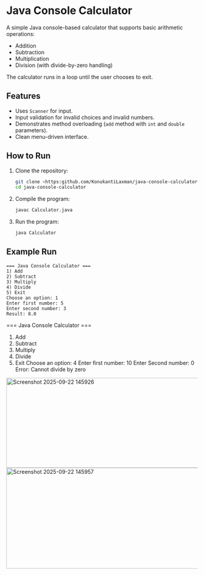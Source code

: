 # Java Console Calculator

A simple Java console-based calculator that supports basic arithmetic operations:
- Addition
- Subtraction
- Multiplication
- Division (with divide-by-zero handling)

The calculator runs in a loop until the user chooses to exit.

## Features
- Uses `Scanner` for input.
- Input validation for invalid choices and invalid numbers.
- Demonstrates method overloading (`add` method with `int` and `double` parameters).
- Clean menu-driven interface.

## How to Run

1. Clone the repository:
   ```bash
   git clone <https:github.com/KonukantiLaxman/java-console-calculator>
   cd java-console-calculator
   ```

2. Compile the program:
   ```bash
   javac Calculator.java
   ```

3. Run the program:
   ```bash
   java Calculator
   ```

## Example Run

```
=== Java Console Calculator ===
1) Add
2) Subtract
3) Multiply
4) Divide
5) Exit
Choose an option: 1
Enter first number: 5
Enter second number: 3
Result: 8.0
```
=== Java Console Calculator ===
1) Add
2) Subtract
3) Multiply
4) Divide
5) Exit
Choose an option: 4
Enter first number: 10
Enter Second number: 0
Error: Cannot divide by zero

<img width="871" height="236" alt="Screenshot 2025-09-22 145926" src="https://github.com/user-attachments/assets/8c867b1c-370b-4089-a6ff-2809519ff518" />
<img width="1118" height="265" alt="Screenshot 2025-09-22 145957" src="https://github.com/user-attachments/assets/478c08ff-76e2-496c-9143-e873a3d8dcb7" />

